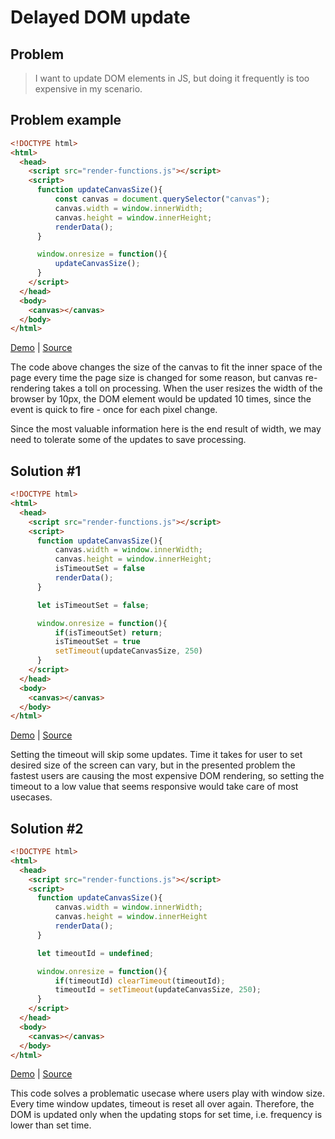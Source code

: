 # Delayed DOM update
## Problem
> I want to update DOM elements in JS, but doing it frequently is too expensive in my scenario.
## Problem example

```html
<!DOCTYPE html>
<html>
  <head>
    <script src="render-functions.js"></script>
    <script>
      function updateCanvasSize(){
          const canvas = document.querySelector("canvas");
          canvas.width = window.innerWidth;
          canvas.height = window.innerHeight;
          renderData();
      }

      window.onresize = function(){
          updateCanvasSize();
      }
    </script>
  </head>
  <body>
    <canvas></canvas>
  </body>
</html>
```
[Demo](https://gorankami.github.io/blog/delayed-dom-updating/problem-example.html) | [Source](https://github.com/gorankami/blog/blob/master/delayed-dom-updating/problem-example.html)

The code above changes the size of the canvas to fit the inner space of the page every time the page size is changed for some reason, but canvas re-rendering takes a toll on processing. When the user resizes the width of the browser by 10px, the DOM element would be updated 10 times, since the event is quick to fire - once for each pixel change. 

Since the most valuable information here is the end result of width, we may need to tolerate some of the updates to save processing.

## Solution #1


```html
<!DOCTYPE html>
<html>
  <head>
    <script src="render-functions.js"></script>
    <script>
      function updateCanvasSize(){
          canvas.width = window.innerWidth;
          canvas.height = window.innerHeight;
          isTimeoutSet = false
          renderData();
      }

      let isTimeoutSet = false;

      window.onresize = function(){
          if(isTimeoutSet) return;
          isTimeoutSet = true
          setTimeout(updateCanvasSize, 250)
      }
    </script>
  </head>
  <body>
    <canvas></canvas>
  </body>
</html>
```
[Demo](https://gorankami.github.io/blog/delayed-dom-updating/solution-1.html) | [Source](https://github.com/gorankami/blog/blob/master/delayed-dom-updating/solution-1.html)


Setting the timeout will skip some updates. Time it takes for user to set desired size of the screen can vary, but in the presented problem the fastest users are causing the most expensive DOM rendering, so setting the timeout to a low value that seems responsive would take care of most usecases.

## Solution #2

```html
<!DOCTYPE html>
<html>
  <head>
    <script src="render-functions.js"></script>
    <script>
      function updateCanvasSize(){
          canvas.width = window.innerWidth;
          canvas.height = window.innerHeight
          renderData();
      }

      let timeoutId = undefined;

      window.onresize = function(){
          if(timeoutId) clearTimeout(timeoutId);
          timeoutId = setTimeout(updateCanvasSize, 250);
      }
    </script>
  </head>
  <body>
    <canvas></canvas>
  </body>
</html>
```
[Demo](https://gorankami.github.io/blog/delayed-dom-updating/solution-2.html) | [Source](https://github.com/gorankami/blog/blob/master/delayed-dom-updating/solution-2.html)


This code solves a problematic usecase where users play with window size. Every time window updates, timeout is reset all over again. Therefore, the DOM is updated only when the updating stops for set time, i.e. frequency is lower than set time.